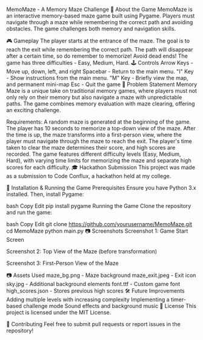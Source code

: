 MemoMaze - A Memory Maze Challenge
📌 About the Game
MemoMaze is an interactive memory-based maze game built using Pygame. Players must navigate through a maze while remembering the correct path and avoiding obstacles. The game challenges both memory and navigation skills.

🎮 Gameplay
The player starts at the entrance of the maze.
The goal is to reach the exit while remembering the correct path.
The path will disappear after a certain time, so do remember to memorize!
Avoid dead ends!
The game has three difficulties - Easy, Medium, Hard.
🕹️ Controls
Arrow Keys - Move up, down, left, and right
Spacebar - Return to the main menu.
"I" Key - Show instructions from the main menu.
"M" Key - Briefly view the map, and permanent mini-map
Esc - Quit the game
📌 Problem Statement
Memory Maze is a unique take on traditional memory games, where players must not only rely on their memory but also navigate a maze with unpredictable paths. The game combines memory evaluation with maze clearing, offering an exciting challenge.

Requirements:
A random maze is generated at the beginning of the game.
The player has 10 seconds to memorize a top-down view of the maze.
After the time is up, the maze transforms into a first-person view, where the player must navigate through the maze to reach the exit.
The player's time taken to clear the maze determines their score, and high scores are recorded.
The game features different difficulty levels (Easy, Medium, Hard), with varying time limits for memorizing the maze and separate high scores for each difficulty.
🎓 Hackathon Submission
This project was made as a submission to Code Conflux, a hackathon held at my college.

🔧 Installation & Running the Game
Prerequisites
Ensure you have Python 3.x installed. Then, install Pygame:

bash
Copy
Edit
pip install pygame
Running the Game
Clone the repository and run the game:

bash
Copy
Edit
git clone https://github.com/yourusername/MemoMaze.git
cd MemoMaze
python main.py
📷 Screenshots
Screenshot 1: Game Start Screen

Screenshot 2: Top View of the Maze (before transformation)

Screenshot 3: First-Person View of the Maze

📷 Assets Used
maze_bg.png - Maze background
maze_exit.jpeg - Exit icon
sky.jpg - Additional background elements
font.ttf - Custom game font
high_scores.json - Stores previous high scores
🛠 Future Improvements
Adding multiple levels with increasing complexity
Implementing a timer-based challenge mode
Sound effects and background music
📜 License
This project is licensed under the MIT License.

🤝 Contributing
Feel free to submit pull requests or report issues in the repository!

